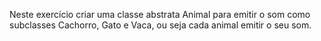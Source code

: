 Neste exercício criar uma classe abstrata Animal para
emitir o som como subclasses Cachorro, Gato e Vaca, ou
seja cada animal emitir o seu som.
